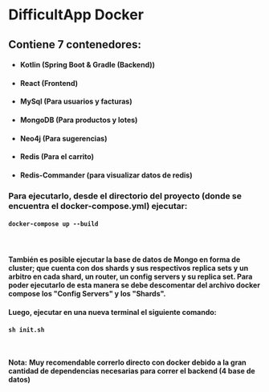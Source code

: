 # DifficultApp Docker

## Contiene 7 contenedores:
- #### Kotlin (Spring Boot & Gradle (Backend))
- #### React (Frontend)
- #### MySql (Para usuarios y facturas)
- #### MongoDB (Para productos y lotes)
- #### Neo4j (Para sugerencias)
- #### Redis (Para el carrito)
- #### Redis-Commander (para visualizar datos de redis)

### Para ejecutarlo, desde el directorio del proyecto (donde se encuentra el docker-compose.yml) ejecutar:
#### `docker-compose up --build`


<br/>

#### También es posible ejecutar la base de datos de Mongo en forma de cluster; que cuenta con dos shards y sus respectivos replica sets y un arbitro en cada shard, un router, un config servers y su replica set. Para poder ejecutarlo de esta manera se debe descomentar del archivo docker compose los "Config Servers" y los "Shards".
#### Luego, ejecutar en una nueva terminal el siguiente comando:
#### `sh init.sh`

<br/>

**Nota:**
**Muy recomendable correrlo directo con docker debido a la gran cantidad de dependencias necesarias para correr el backend (4 base de datos)**


